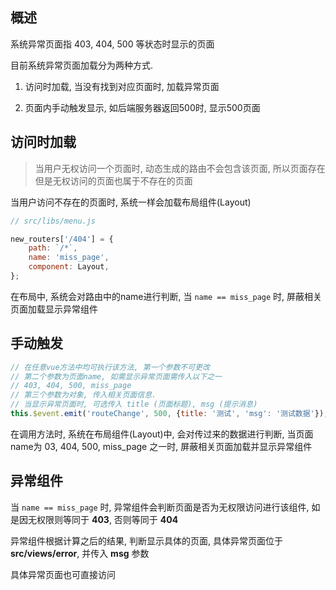 ## 概述

系统异常页面指 403, 404, 500 等状态时显示的页面

目前系统异常页面加载分为两种方式.

1. 访问时加载, 当没有找到对应页面时, 加载异常页面

2. 页面内手动触发显示, 如后端服务器返回500时, 显示500页面

## 访问时加载

> 当用户无权访问一个页面时, 动态生成的路由不会包含该页面, 所以页面存在但是无权访问的页面也属于不存在的页面

当用户访问不存在的页面时, 系统一样会加载布局组件(Layout)

```js
// src/libs/menu.js

new_routers['/404'] = {
	path: `/*`,
	name: 'miss_page',
	component: Layout,
};

```

在布局中, 系统会对路由中的name进行判断, 当 ```name == miss_page``` 时, 屏蔽相关页面加载显示异常组件

## 手动触发

```js
// 在任意vue方法中均可执行该方法, 第一个参数不可更改
// 第二个参数为页面name, 如需显示异常页面需传入以下之一 
// 403, 404, 500, miss_page
// 第三个参数为对象, 传入相关页面信息. 
// 当显示异常页面时, 可选传入 title (页面标题), msg (提示消息)
this.$event.emit('routeChange', 500, {title: '测试', 'msg': '测试数据'});
```

在调用方法时, 系统在布局组件(Layout)中, 会对传过来的数据进行判断, 当页面name为 03, 404, 500, miss_page 之一时, 屏蔽相关页面加载并显示异常组件

## 异常组件

当 ```name == miss_page``` 时, 异常组件会判断页面是否为无权限访问进行该组件, 如是因无权限则等同于 **403**, 否则等同于 **404**

异常组件根据计算之后的结果, 判断显示具体的页面, 具体异常页面位于 **src/views/error**, 并传入 **msg** 参数

具体异常页面也可直接访问